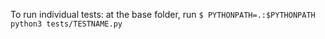 To run individual tests:
	at the base folder, run
	```
	$ PYTHONPATH=.:$PYTHONPATH python3 tests/TESTNAME.py
	```
